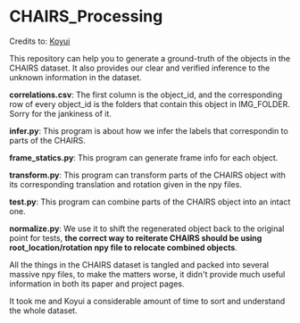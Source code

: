 # CHAIRS_Processing

Credits to: [Koyui](https://github.com/Koyui)

This repository can help you to generate a ground-truth of the objects in the CHAIRS dataset. It also provides our clear and verified inference to the unknown information in the dataset.

**correlations.csv**: The first column is the object_id, and the corresponding row of every object_id is the folders that contain this object in IMG_FOLDER. Sorry for the jankiness of it.

**infer.py**: This program is about how we infer the labels that correspondin to parts of the CHAIRS.

**frame_statics.py**: This program can generate frame info for each object.

**transform.py**: This program can transform parts of the CHAIRS object with its corresponding translation and rotation given in the npy files.

**test.py**: This program can combine parts of the CHAIRS object into an intact one.

**normalize.py**: We use it to shift the regenerated object back to the original point for tests, **the correct way to reiterate CHAIRS should be using root_location/rotation npy file to relocate combined objects**.

All the things in the CHAIRS dataset is tangled and packed into several massive npy files, to make the matters worse, it didn't provide much useful information in both its paper and project pages.

It took me and Koyui a considerable amount of time to sort and understand the whole dataset.
